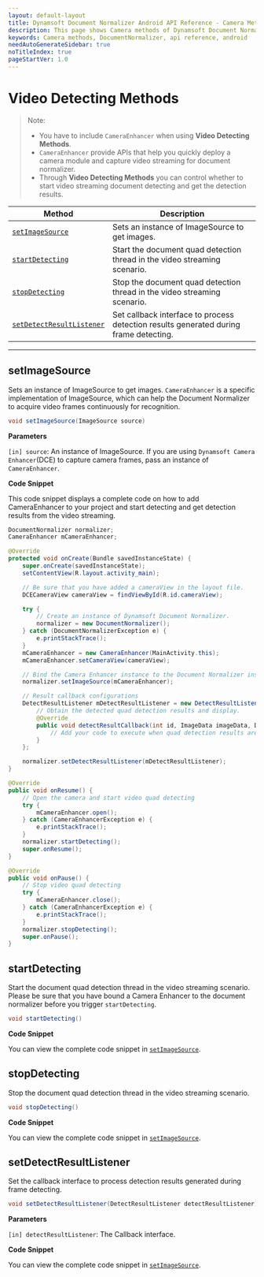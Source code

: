 ```yaml
---
layout: default-layout
title: Dynamsoft Document Normalizer Android API Reference - Camera Methods
description: This page shows Camera methods of Dynamsoft Document Normalizer for Android SDK.
keywords: Camera methods, DocumentNormalizer, api reference, android
needAutoGenerateSidebar: true
noTitleIndex: true
pageStartVer: 1.0
---
```



# Video Detecting Methods

> Note:
>  
> - You have to include `CameraEnhancer` when using **Video Detecting Methods**.  
> - `CameraEnhancer` provide APIs that help you quickly deploy a camera module and capture video streaming for document normalizer.  
> - Through **Video Detecting Methods** you can control whether to start video streaming document detecting and get the detection results.  

| Method | Description |
|--------|-------------|
| [`setImageSource`](#setimagesource) | Sets an instance of ImageSource to get images.  |
| [`startDetecting`](#startdetecting) | Start the document quad detection thread in the video streaming scenario. |
| [`stopDetecting`](#stopdetecting) | Stop the document quad detection thread in the video streaming scenario. |
| [`setDetectResultListener`](#setdetectresultlistener) | Set callback interface to process detection results generated during frame detecting. |

---

## setImageSource

Sets an instance of ImageSource to get images. `CameraEnhancer` is a specific implementation of ImageSource, which can help the Document Normalizer to acquire video frames continuously for recognition.

```java
void setImageSource(ImageSource source)
```

**Parameters**

`[in] source`: An instance of ImageSource. If you are using `Dynamsoft Camera Enhancer`(DCE) to capture camera frames, pass an instance of `CameraEnhancer`.

**Code Snippet**

This code snippet displays a complete code on how to add CameraEnhancer to your project and start detecting and get detection results from the video streaming.

```java
DocumentNormalizer normalizer;
CameraEnhancer mCameraEnhancer;

@Override
protected void onCreate(Bundle savedInstanceState) {
    super.onCreate(savedInstanceState);
    setContentView(R.layout.activity_main);

    // Be sure that you have added a cameraView in the layout file.
    DCECameraView cameraView = findViewById(R.id.cameraView);

    try {
        // Create an instance of Dynamsoft Document Normalizer.
        normalizer = new DocumentNormalizer();
    } catch (DocumentNormalizerException e) {
        e.printStackTrace();
    }
    mCameraEnhancer = new CameraEnhancer(MainActivity.this);
    mCameraEnhancer.setCameraView(cameraView);

    // Bind the Camera Enhancer instance to the Document Normalizer instance.
    normalizer.setImageSource(mCameraEnhancer);

    // Result callback configurations
    DetectResultListener mDetectResultListener = new DetectResultListener() {
        // Obtain the detected quad detection results and display.
        @Override
        public void detectResultCallback(int id, ImageData imageData, DetectedQuadResult[] detectedResults) {
            // Add your code to execute when quad detection results are returned.
        }
    };

    normalizer.setDetectResultListener(mDetectResultListener);
}

@Override
public void onResume() {
    // Open the camera and start video quad detecting 
    try {
        mCameraEnhancer.open();
    } catch (CameraEnhancerException e) {
        e.printStackTrace();
    }
    normalizer.startDetecting();
    super.onResume();
}

@Override
public void onPause() {
    // Stop video quad detecting 
    try {
        mCameraEnhancer.close();
    } catch (CameraEnhancerException e) {
        e.printStackTrace();
    }
    normalizer.stopDetecting();
    super.onPause();
}
```

## startDetecting

Start the document quad detection thread in the video streaming scenario. Please be sure that you have bound a Camera Enhancer to the document normalizer before you trigger `startDetecting`.

```java
void startDetecting()
```

**Code Snippet**

You can view the complete code snippet in [`setImageSource`](#setimagesource).

## stopDetecting

Stop the document quad detection thread in the video streaming scenario.

```java
void stopDetecting()
```

**Code Snippet**

You can view the complete code snippet in [`setImageSource`](#setimagesource).

## setDetectResultListener

Set the callback interface to process detection results generated during frame detecting.

```java
void setDetectResultListener(DetectResultListener detectResultListener)
```

**Parameters**

`[in] detectResultListener`: The Callback interface.

**Code Snippet**

You can view the complete code snippet in [`setImageSource`](#setimagesource).

